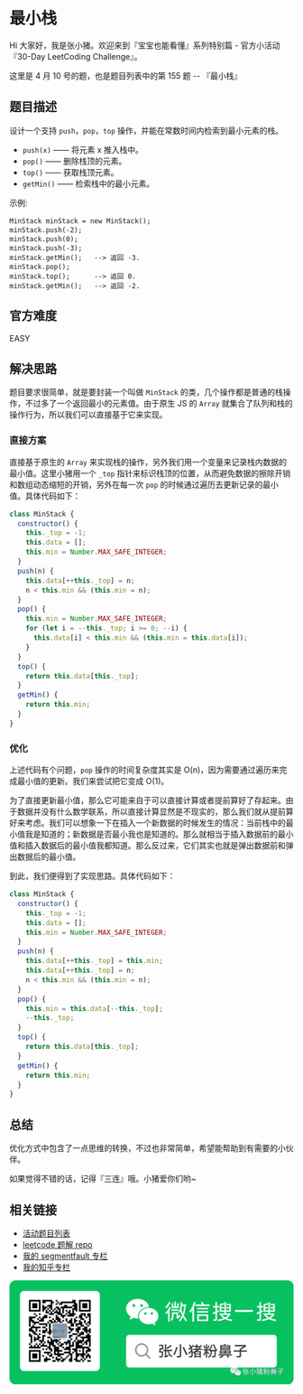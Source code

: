 # 最小栈

Hi 大家好，我是张小猪。欢迎来到『宝宝也能看懂』系列特别篇 - 官方小活动 『30-Day LeetCoding Challenge』。

这里是 4 月 10 号的题，也是题目列表中的第 155 题 -- 『最小栈』

## 题目描述

设计一个支持 `push`，`pop`，`top` 操作，并能在常数时间内检索到最小元素的栈。

- `push(x)` —— 将元素 x 推入栈中。
- `pop()` —— 删除栈顶的元素。
- `top()` —— 获取栈顶元素。
- `getMin()` —— 检索栈中的最小元素。

示例:

```shell
MinStack minStack = new MinStack();
minStack.push(-2);
minStack.push(0);
minStack.push(-3);
minStack.getMin();   --> 返回 -3.
minStack.pop();
minStack.top();      --> 返回 0.
minStack.getMin();   --> 返回 -2.
```

## 官方难度

EASY

## 解决思路

题目要求很简单，就是要封装一个叫做 `MinStack` 的类，几个操作都是普通的栈操作，不过多了一个返回最小的元素值。由于原生 JS 的 `Array` 就集合了队列和栈的操作行为，所以我们可以直接基于它来实现。

### 直接方案

直接基于原生的 `Array` 来实现栈的操作，另外我们用一个变量来记录栈内数据的最小值。这里小猪用一个 `_top` 指针来标识栈顶的位置，从而避免数据的擦除开销和数组动态缩短的开销，另外在每一次 `pop` 的时候通过遍历去更新记录的最小值。具体代码如下：

```js
class MinStack {
  constructor() {
    this._top = -1;
    this.data = [];
    this.min = Number.MAX_SAFE_INTEGER;
  }
  push(n) {
    this.data[++this._top] = n;
    n < this.min && (this.min = n);
  }
  pop() {
    this.min = Number.MAX_SAFE_INTEGER;
    for (let i = --this._top; i >= 0; --i) {
      this.data[i] < this.min && (this.min = this.data[i]);
    }
  }
  top() {
    return this.data[this._top];
  }
  getMin() {
    return this.min;
  }
}
```

### 优化

上述代码有个问题，`pop` 操作的时间复杂度其实是 O(n)，因为需要通过遍历来完成最小值的更新。我们来尝试把它变成 O(1)。

为了直接更新最小值，那么它可能来自于可以直接计算或者提前算好了存起来。由于数据并没有什么数学联系，所以直接计算显然是不现实的，那么我们就从提前算好来考虑。我们可以想象一下在插入一个新数据的时候发生的情况：当前栈中的最小值我是知道的；新数据是否最小我也是知道的。那么就相当于插入数据前的最小值和插入数据后的最小值我都知道。那么反过来，它们其实也就是弹出数据前和弹出数据后的最小值。

到此，我们便得到了实现思路。具体代码如下：

```js
class MinStack {
  constructor() {
    this._top = -1;
    this.data = [];
    this.min = Number.MAX_SAFE_INTEGER;
  }
  push(n) {
    this.data[++this._top] = this.min;
    this.data[++this._top] = n;
    n < this.min && (this.min = n);
  }
  pop() {
    this.min = this.data[--this._top];
    --this._top;
  }
  top() {
    return this.data[this._top];
  }
  getMin() {
    return this.min;
  }
}
```

## 总结

优化方式中包含了一点思维的转换，不过也非常简单，希望能帮助到有需要的小伙伴。

如果觉得不错的话，记得『三连』哦。小猪爱你们哟~

## 相关链接

- [活动题目列表](https://github.com/poppinlp/leetcode#30-day-leetcoding-challenge)
- [leetcode 题解 repo](https://github.com/poppinlp/leetcode)
- [我的 segmentfault 专栏](https://segmentfault.com/blog/zxzfbz)
- [我的知乎专栏](https://zhuanlan.zhihu.com/zxzfbz)

![我的微信公众号：张小猪粉鼻子](../resources/qrcode_green.jpeg)
